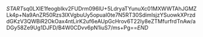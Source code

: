 $START$sq0LXIE1feogbIkv2FUDrm096lU+5LdryaTYunuXc01MXWWTAhJGMZLk4p+Na9AnZR50Rzs3IXVgbuUy5opuaI0te7N5RT30SdimIsjzYSuowkXPrzddGKzV3QWBiR2OkOax4ntLirK2uf6eAUpGcHrov6T22Iy8eZTMfurfrdTnAw/aDGy58Ze9Ug1DJFD/B4W0CDvv6pN1iuS7/ms+Pg==$END$